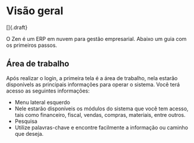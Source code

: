 # Visão geral

[]{.draft}

O Zen é um ERP em nuvem para gestão empresarial. Abaixo um guia com os primeiros passos.

## Área de trabalho

Após realizar o login, a primeira tela é a área de trabalho, nela estarão disponívels as principais informações para operar o sistema. Você terá acesso as seguintes informações:

* Menu lateral esquerdo
 * Nele estarão disponíveis os módulos do sistema que você tem acesso, tais como financeiro, fiscal, vendas, compras, materiais, entre outros.
* Pesquisa
 * Utilize palavras-chave e encontre facilmente a informação ou caminho que deseja.